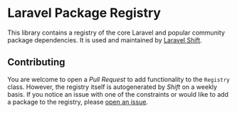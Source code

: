 # Laravel Package Registry
This library contains a registry of the core Laravel and popular community package dependencies. It is used and maintained by [Laravel Shift](https://laravelshift.com).

## Contributing
You are welcome to open a _Pull Request_ to add functionality to the `Registry` class. However, the registry itself is autogenerated by _Shift_ on a weekly basis. If you notice an issue with one of the constraints or would like to add a package to the registry, please [open an issue](https://github.com/laravel-shift/package-registry/issues). 

